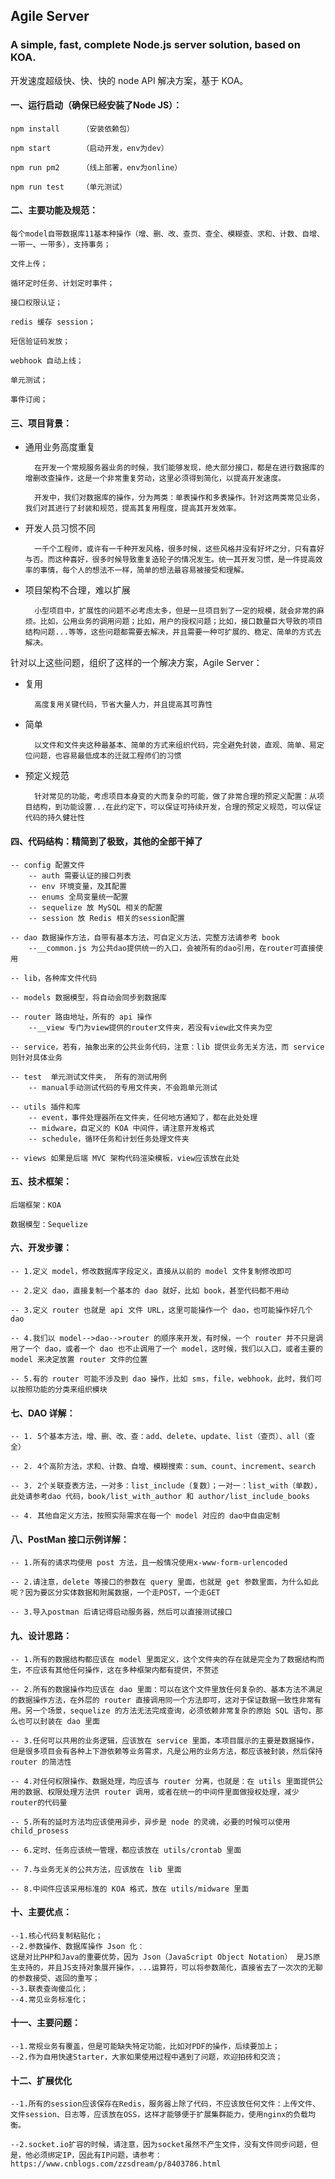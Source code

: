 ## Agile Server

### A simple, fast, complete Node.js server solution, based on KOA.

开发速度超级快、快、快的 node API 解决方案，基于 KOA。 

#### 一、运行启动（确保已经安装了Node JS）：

    npm install     （安装依赖包）

    npm start       （启动开发，env为dev）

    npm run pm2     （线上部署，env为online）

    npm run test    （单元测试）


#### 二、主要功能及规范：

    每个model自带数据库11基本种操作（增、删、改、查页、查全、模糊查、求和、计数、自增、一带一、一带多），支持事务；

    文件上传；

    循环定时任务、计划定时事件；

    接口权限认证；

    redis 缓存 session；

    短信验证码发放；

    webhook 自动上线；

    单元测试；

    事件订阅；


#### 三、项目背景：

* 通用业务高度重复

        在开发一个常规服务器业务的时候，我们能够发现，绝大部分接口，都是在进行数据库的增删改查操作，这是一个非常重复劳动，这里必须得到简化，以提高开发速度。

        开发中，我们对数据库的操作，分为两类：单表操作和多表操作。针对这两类常见业务，我们对其进行了封装和规范，提高其复用程度，提高其开发效率。

* 开发人员习惯不同

        一千个工程师，或许有一千种开发风格，很多时候，这些风格并没有好坏之分，只有喜好与否。而这种喜好，很多时候导致重复造轮子的情况发生。统一其开发习惯，是一件提高效率的事情，每个人的想法不一样，简单的想法最容易被接受和理解。

* 项目架构不合理，难以扩展

        小型项目中，扩展性的问题不必考虑太多，但是一旦项目到了一定的规模，就会非常的麻烦。比如，公用业务的调用问题；比如，用户的授权问题；比如，接口数量巨大导致的项目结构问题...等等，这些问题都需要去解决，并且需要一种可扩展的、稳定、简单的方式去解决。

针对以上这些问题，组织了这样的一个解决方案，Agile Server：

* 复用

        高度复用关键代码，节省大量人力，并且提高其可靠性

* 简单

        以文件和文件夹这种最基本、简单的方式来组织代码，完全避免封装，直观、简单、易定位问题，也容易最低成本的迁就工程师们的习惯

* 预定义规范

        针对常见的功能，考虑项目本身变的大而复杂的可能，做了非常合理的预定义配置：从项目结构，到功能设置...在此约定下，可以保证可持续开发，合理的预定义规范，可以保证代码的持久健壮性


#### 四、代码结构：精简到了极致，其他的全部干掉了

    -- config 配置文件
        -- auth 需要认证的接口列表
        -- env 环境变量，及其配置
        -- enums 全局变量统一配置
        -- sequelize 放 MySQL 相关的配置
        -- session 放 Redis 相关的session配置

    -- dao 数据操作方法，自带有基本方法，可自定义方法，完整方法请参考 book
        --__common.js 为公共dao提供统一的入口，会被所有的dao引用，在router可直接使用

    -- lib，各种库文件代码

    -- models 数据模型，将自动会同步到数据库

    -- router 路由地址，所有的 api 操作
        --__view 专门为view提供的router文件夹，若没有view此文件夹为空

    -- service，若有，抽象出来的公共业务代码，注意：lib 提供业务无关方法，而 service 则针对具体业务

    -- test  单元测试文件夹， 所有的测试用例
        -- manual手动测试代码的专用文件夹，不会跑单元测试

    -- utils 插件和库
        -- event，事件处理器所在文件夹，任何地方通知了，都在此处处理
        -- midware，自定义的 KOA 中间件，请注意开发格式
        -- schedule，循环任务和计划任务处理文件夹

    -- views 如果是后端 MVC 架构代码渲染模板，view应该放在此处

#### 五、技术框架：

    后端框架：KOA

    数据模型：Sequelize

#### 六、开发步骤：

    -- 1.定义 model，修改数据库字段定义，直接从以前的 model 文件复制修改即可

    -- 2.定义 dao，直接复制一个基本的 dao 就好，比如 book，甚至代码都不用动

    -- 3.定义 router 也就是 api 文件 URL，这里可能操作一个 dao，也可能操作好几个 dao

    -- 4.我们以 model-->dao-->router 的顺序来开发，有时候，一个 router 并不只是调用了一个 dao，或者一个 dao 也不止调用了一个 model，这时候，我们以入口，或者主要的 model 来决定放置 router 文件的位置

    -- 5.有的 router 可能不涉及到 dao 操作，比如 sms，file，webhook，此时，我们可以按照功能的分类来组织模块

#### 七、DAO 详解：

    -- 1. 5个基本方法，增、删、改、查：add、delete、update、list（查页）、all（查全）

    -- 2. 4个高阶方法，求和、计数、自增、模糊搜索：sum、count、increment、search

    -- 3. 2个关联查表方法，一对多：list_include（复数）；一对一：list_with（单数），此处请参考dao 代码，book/list_with_author 和 author/list_include_books

    -- 4. 其他自定义方法，按照实际需求在每一个 model 对应的 dao中自由定制

#### 八、PostMan 接口示例详解：

    -- 1.所有的请求均使用 post 方法，且一般情况使用x-www-form-urlencoded

    -- 2.请注意，delete 等接口的参数在 query 里面，也就是 get 参数里面，为什么如此呢？因为要区分实体数据和附属数据，一个走POST，一个走GET

    -- 3.导入postman 后请记得启动服务器，然后可以直接测试接口

#### 九、设计思路：

    -- 1.所有的数据结构都应该在 model 里面定义，这个文件夹的存在就是完全为了数据结构而生，不应该有其他任何操作，这在多种框架内都有提供，不赘述

    -- 2.所有的数据操作均应该在 dao 里面：可以在这个文件里放任何复杂的、基本方法不满足的数据操作方法，在外层的 router 直接调用同一个方法即可，这对于保证数据一致性非常有用。另一个场景，sequelize 的方法无法完成查询，必须依赖非常复杂的原始 SQL 语句，那么也可以封装在 dao 里面

    -- 3.任何可以共用的业务逻辑，应该放在 service 里面，本项目展示的主要是数据操作，但是很多项目会有各种上下游依赖等业务需求，凡是公用的业务方法，都应该被封装，然后保持 router 的简洁性

    -- 4.对任何权限操作、数据处理，均应该与 router 分离，也就是：在 utils 里面提供公用的数据、权限处理方法供 router 调用，或者在统一的中间件里面做授权处理，减少router的代码量

    -- 5.所有的延时方法均应该使用异步，异步是 node 的灵魂，必要的时候可以使用 child_prosess

    -- 6.定时、任务应该统一管理，都应该放在 utils/crontab 里面

    -- 7.与业务无关的公共方法，应该放在 lib 里面

    -- 8.中间件应该采用标准的 KOA 格式，放在 utils/midware 里面

#### 十、主要优点：
    --1.核心代码复制粘贴化；
    --2.参数操作、数据库操作 Json 化：
    这是对比PHP和Java的重要优势，因为 Json（JavaScript Object Notation） 是JS原生支持的，并且JS支持对象展开操作，...运算符，可以将参数简化，直接省去了一次次的无聊的参数接受、返回的重写；
    --3.联表查询傻瓜化；
    --4.常见业务标准化；

#### 十一、主要问题：
    --1.常规业务有覆盖，但是可能缺失特定功能，比如对PDF的操作，后续要加上；
    --2.作为自用快速Starter，大家如果使用过程中遇到了问题，欢迎拍砖和交流；
    

#### 十二、扩展优化

    --1.所有的session应该保存在Redis，服务器上除了代码，不应该放任何文件：上传文件、文件session、日志等，应该放在OSS，这样才能够便于扩展集群能力，使用nginx的负载均衡。

    --2.socket.io扩容的时候，请注意，因为socket虽然不产生文件，没有文件同步问题，但是，他必须绑定IP，因此有IP问题，请参考： https://www.cnblogs.com/zzsdream/p/8403786.html
